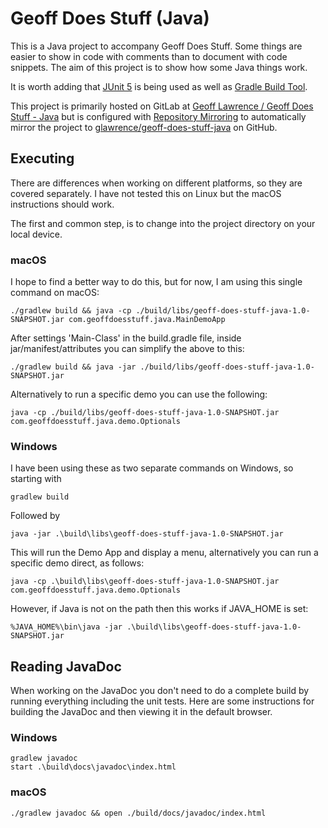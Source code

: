 # Geoff Does Stuff (Java)
This is a Java project to accompany Geoff Does Stuff. Some things are easier to show in code with comments than to document with code snippets. The aim of this project is to show how some Java things work.

It is worth adding that [JUnit 5](https://junit.org/junit5/) is being used as well as [Gradle Build Tool](https://gradle.org/).

This project is primarily hosted on GitLab at [Geoff Lawrence / Geoff Does Stuff - Java](https://gitlab.com/glawrence/geoff-does-stuff-java) but is configured with [Repository Mirroring](https://docs.gitlab.com/ee/user/project/repository/repository_mirroring.html) to automatically mirror the project to [glawrence/geoff-does-stuff-java](https://github.com/glawrence/geoff-does-stuff-java) on GitHub.

## Executing
There are differences when working on different platforms, so they are covered separately. I have not tested this on Linux but the macOS instructions should work.

The first and common step, is to change into the project directory on your local device.

### macOS
I hope to find a better way to do this, but for now, I am using this single command on macOS:

`./gradlew build && java -cp ./build/libs/geoff-does-stuff-java-1.0-SNAPSHOT.jar com.geoffdoesstuff.java.MainDemoApp`

After settings 'Main-Class' in the build.gradle file, inside jar/manifest/attributes you can simplify the above to this:

`./gradlew build && java -jar ./build/libs/geoff-does-stuff-java-1.0-SNAPSHOT.jar`

Alternatively to run a specific demo you can use the following:

`java -cp ./build/libs/geoff-does-stuff-java-1.0-SNAPSHOT.jar com.geoffdoesstuff.java.demo.Optionals`

### Windows
I have been using these as two separate commands on Windows, so starting with

`gradlew build`

Followed by

`java -jar .\build\libs\geoff-does-stuff-java-1.0-SNAPSHOT.jar`

This will run the Demo App and display a menu, alternatively you can run a specific demo direct, as follows: 

`java -cp .\build\libs\geoff-does-stuff-java-1.0-SNAPSHOT.jar com.geoffdoesstuff.java.demo.Optionals`

However, if Java is not on the path then this works if JAVA_HOME is set:

`%JAVA_HOME%\bin\java -jar .\build\libs\geoff-does-stuff-java-1.0-SNAPSHOT.jar`

## Reading JavaDoc
When working on the JavaDoc you don't need to do a complete build by running everything including the unit tests. Here are some instructions for building the JavaDoc and then viewing it in the default browser.

### Windows

```
gradlew javadoc
start .\build\docs\javadoc\index.html
```

### macOS

`./gradlew javadoc && open ./build/docs/javadoc/index.html`